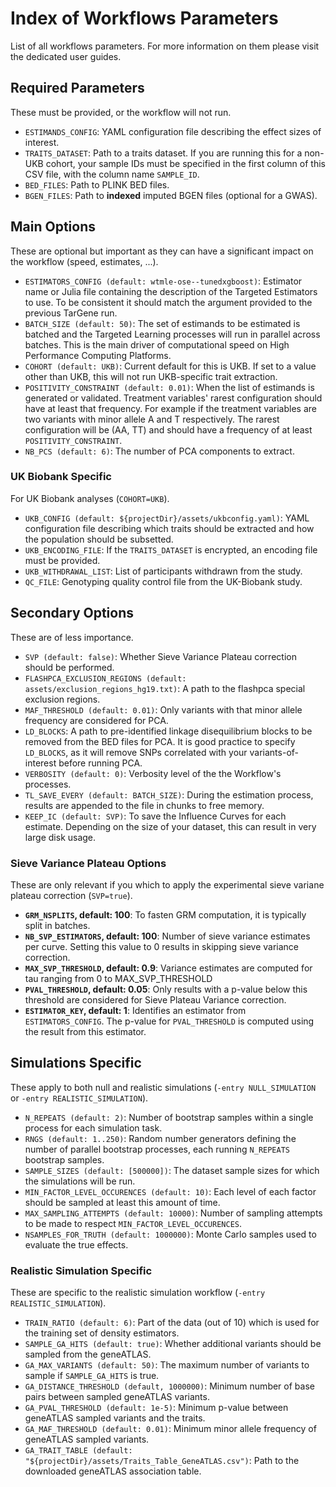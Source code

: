 # Index of Workflows Parameters

List of all workflows parameters. For more information on them please visit the dedicated user guides.

## Required Parameters

These must be provided, or the workflow will not run.

- `ESTIMANDS_CONFIG`: YAML configuration file describing the effect sizes of interest.
- `TRAITS_DATASET`: Path to a traits dataset. If you are running this for a non-UKB cohort, your sample IDs must be specified in the first column of this CSV file, with the column name `SAMPLE_ID`.
- `BED_FILES`: Path to PLINK BED files.
- `BGEN_FILES`: Path to **indexed** imputed BGEN files (optional for a GWAS).

## Main Options

These are optional but important as they can have a significant impact on the workflow (speed, estimates, ...).

- `ESTIMATORS_CONFIG (default: wtmle-ose--tunedxgboost)`: Estimator name or Julia file containing the description of the Targeted Estimators to use. To be consistent it should match the argument provided to the previous TarGene run.
- `BATCH_SIZE (default: 50)`: The set of estimands to be estimated is batched and the Targeted Learning processes will run in parallel across batches. This is the main driver of computational speed on High Performance Computing Platforms.
- `COHORT (default: UKB)`: Current default for this is UKB. If set to a value other than UKB, this will not run UKB-specific trait extraction.
- `POSITIVITY_CONSTRAINT (default: 0.01)`: When the list of estimands is generated or validated. Treatment variables' rarest configuration should have at least that frequency. For example if the treatment variables are two variants with minor allele A and T respectively. The rarest configuration will be (AA, TT) and should have a frequency of at least `POSITIVITY_CONSTRAINT`.
- `NB_PCS (default: 6)`: The number of PCA components to extract.

### UK Biobank Specific

For UK Biobank analyses (`COHORT=UKB`).

- `UKB_CONFIG (default: ${projectDir}/assets/ukbconfig.yaml)`: YAML configuration file describing which traits should be extracted and how the population should be subsetted.
- `UKB_ENCODING_FILE`: If the `TRAITS_DATASET` is encrypted, an encoding file must be provided.
- `UKB_WITHDRAWAL_LIST`: List of participants withdrawn from the study.
- `QC_FILE`: Genotyping quality control file from the UK-Biobank study.

## Secondary Options

These are of less importance.

- `SVP (default: false)`: Whether Sieve Variance Plateau correction should be performed.
- `FLASHPCA_EXCLUSION_REGIONS (default: assets/exclusion_regions_hg19.txt)`: A path to the flashpca special exclusion regions.
- `MAF_THRESHOLD (default: 0.01)`: Only variants with that minor allele frequency are considered for PCA.
- `LD_BLOCKS`: A path to pre-identified linkage disequilibrium blocks to be removed from the BED files for PCA. It is good practice to specify `LD_BLOCKS`, as it will remove SNPs correlated with your variants-of-interest before running PCA.
- `VERBOSITY (default: 0)`: Verbosity level of the the Workflow's processes.
- `TL_SAVE_EVERY (default: BATCH_SIZE)`: During the estimation process, results are appended to the file in chunks to free memory.
- `KEEP_IC (default: SVP)`: To save the Influence Curves for each estimate. Depending on the size of your dataset, this can result in very large disk usage.

### Sieve Variance Plateau Options

These are only relevant if you which to apply the experimental sieve variane plateau correction (`SVP=true`).

- **`GRM_NSPLITS`, default: 100**: To fasten GRM computation, it is typically split in batches.
- **`NB_SVP_ESTIMATORS`, default: 100**: Number of sieve variance estimates per curve. Setting this value to 0 results in skipping sieve variance correction.
- **`MAX_SVP_THRESHOLD`, default: 0.9**: Variance estimates are computed for tau ranging from 0 to MAX_SVP_THRESHOLD
- **`PVAL_THRESHOLD`, default: 0.05**: Only results with a p-value below this threshold are considered for Sieve Plateau Variance correction.
- **`ESTIMATOR_KEY`, default: 1**: Identifies an estimator from `ESTIMATORS_CONFIG`. The p-value for `PVAL_THRESHOLD` is computed using the result from this estimator.

## Simulations Specific

These apply to both null and realistic simulations (`-entry NULL_SIMULATION` or `-entry REALISTIC_SIMULATION`).

- `N_REPEATS (default: 2)`: Number of bootstrap samples within a single process for each simulation task.
- `RNGS (default: 1..250)`: Random number generators defining the number of parallel bootstrap processes, each running `N_REPEATS` bootstrap samples.
- `SAMPLE_SIZES (default: [500000])`: The dataset sample sizes for which the simulations will be run.
- `MIN_FACTOR_LEVEL_OCCURENCES (default: 10)`: Each level of each factor should be sampled at least this amount of time.
- `MAX_SAMPLING_ATTEMPTS (default: 10000)`: Number of sampling attempts to be made to respect `MIN_FACTOR_LEVEL_OCCURENCES`.
- `NSAMPLES_FOR_TRUTH (default: 1000000)`: Monte Carlo samples used to evaluate the true effects.

### Realistic Simulation Specific

These are specific to the realistic simulation workflow (`-entry REALISTIC_SIMULATION`).

- `TRAIN_RATIO (default: 6)`: Part of the data (out of 10) which is used for the training set of density estimators.
- `SAMPLE_GA_HITS (default: true)`: Whether additional variants should be sampled from the geneATLAS.
- `GA_MAX_VARIANTS (default: 50)`: The maximum number of variants to sample if `SAMPLE_GA_HITS` is true.
- `GA_DISTANCE_THRESHOLD (default, 1000000)`: Minimum number of base pairs between sampled geneATLAS variants.
- `GA_PVAL_THRESHOLD (default: 1e-5)`: Minimum p-value between geneATLAS sampled variants and the traits.
- `GA_MAF_THRESHOLD (default: 0.01)`: Minimum minor allele frequency of geneATLAS sampled variants.
- `GA_TRAIT_TABLE (default: "${projectDir}/assets/Traits_Table_GeneATLAS.csv")`: Path to the downloaded geneATLAS association table.
